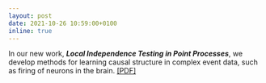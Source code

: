 ```yaml
---
layout: post
date: 2021-10-26 10:59:00+0100
inline: true
---
```

In our new work, __*Local Independence Testing in Point Processes*__, we develop methods for learning causal structure in complex event data, such as firing of neurons in the brain. [[PDF]](https://arxiv.org/pdf/2110.12709.pdf)
